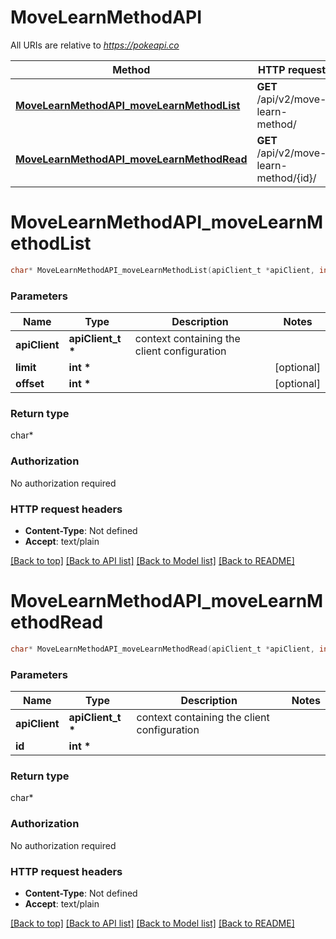 # MoveLearnMethodAPI

All URIs are relative to *https://pokeapi.co*

Method | HTTP request | Description
------------- | ------------- | -------------
[**MoveLearnMethodAPI_moveLearnMethodList**](MoveLearnMethodAPI.md#MoveLearnMethodAPI_moveLearnMethodList) | **GET** /api/v2/move-learn-method/ | 
[**MoveLearnMethodAPI_moveLearnMethodRead**](MoveLearnMethodAPI.md#MoveLearnMethodAPI_moveLearnMethodRead) | **GET** /api/v2/move-learn-method/{id}/ | 


# **MoveLearnMethodAPI_moveLearnMethodList**
```c
char* MoveLearnMethodAPI_moveLearnMethodList(apiClient_t *apiClient, int *limit, int *offset);
```

### Parameters
Name | Type | Description  | Notes
------------- | ------------- | ------------- | -------------
**apiClient** | **apiClient_t \*** | context containing the client configuration |
**limit** | **int \*** |  | [optional] 
**offset** | **int \*** |  | [optional] 

### Return type

char*



### Authorization

No authorization required

### HTTP request headers

 - **Content-Type**: Not defined
 - **Accept**: text/plain

[[Back to top]](#) [[Back to API list]](../README.md#documentation-for-api-endpoints) [[Back to Model list]](../README.md#documentation-for-models) [[Back to README]](../README.md)

# **MoveLearnMethodAPI_moveLearnMethodRead**
```c
char* MoveLearnMethodAPI_moveLearnMethodRead(apiClient_t *apiClient, int *id);
```

### Parameters
Name | Type | Description  | Notes
------------- | ------------- | ------------- | -------------
**apiClient** | **apiClient_t \*** | context containing the client configuration |
**id** | **int \*** |  | 

### Return type

char*



### Authorization

No authorization required

### HTTP request headers

 - **Content-Type**: Not defined
 - **Accept**: text/plain

[[Back to top]](#) [[Back to API list]](../README.md#documentation-for-api-endpoints) [[Back to Model list]](../README.md#documentation-for-models) [[Back to README]](../README.md)

